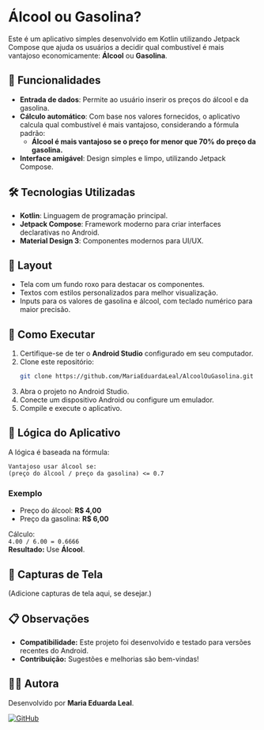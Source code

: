 
# Álcool ou Gasolina?

Este é um aplicativo simples desenvolvido em Kotlin utilizando Jetpack Compose que ajuda os usuários a decidir qual combustível é mais vantajoso economicamente: **Álcool** ou **Gasolina**.

## 📱 Funcionalidades

- **Entrada de dados**: Permite ao usuário inserir os preços do álcool e da gasolina.
- **Cálculo automático**: Com base nos valores fornecidos, o aplicativo calcula qual combustível é mais vantajoso, considerando a fórmula padrão:
  - **Álcool é mais vantajoso se o preço for menor que 70% do preço da gasolina.**
- **Interface amigável**: Design simples e limpo, utilizando Jetpack Compose.

## 🛠️ Tecnologias Utilizadas

- **Kotlin**: Linguagem de programação principal.
- **Jetpack Compose**: Framework moderno para criar interfaces declarativas no Android.
- **Material Design 3**: Componentes modernos para UI/UX.

## 🎨 Layout

- Tela com um fundo roxo para destacar os componentes.
- Textos com estilos personalizados para melhor visualização.
- Inputs para os valores de gasolina e álcool, com teclado numérico para maior precisão.

## 🚀 Como Executar

1. Certifique-se de ter o **Android Studio** configurado em seu computador.
2. Clone este repositório:
   ```bash
   git clone https://github.com/MariaEduardaLeal/AlcoolOuGasolina.git
   ```
3. Abra o projeto no Android Studio.
4. Conecte um dispositivo Android ou configure um emulador.
5. Compile e execute o aplicativo.

## 🧮 Lógica do Aplicativo

A lógica é baseada na fórmula:
```text
Vantajoso usar álcool se:
(preço do álcool / preço da gasolina) <= 0.7
```

### Exemplo
- Preço do álcool: **R$ 4,00**
- Preço da gasolina: **R$ 6,00**

Cálculo:  
`4.00 / 6.00 = 0.6666`  
**Resultado:** Use **Álcool**.

## 📸 Capturas de Tela

(Adicione capturas de tela aqui, se desejar.)

## 📋 Observações

- **Compatibilidade:** Este projeto foi desenvolvido e testado para versões recentes do Android.
- **Contribuição:** Sugestões e melhorias são bem-vindas!

## 🧑‍💻 Autora

Desenvolvido por **Maria Eduarda Leal**.

[![GitHub](https://img.shields.io/badge/GitHub-MariaEduardaLeal-black?style=flat-square&logo=github)](https://github.com/MariaEduardaLeal)
